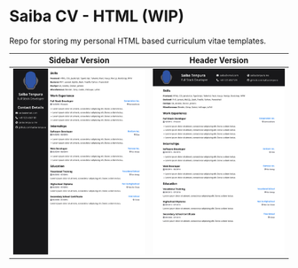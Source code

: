 # Saiba CV - HTML (WIP)

Repo for storing my personal HTML based curriculum vitae templates.

Sidebar Version | Header Version
:--------------:|:------------------:
![CV with Sidebar](https://github.com/saiba-tenpura/saiba-cv-html/blob/main/saiba-cv-sidebar.jpg?raw=true) | ![CV with Header](https://github.com/saiba-tenpura/saiba-cv-html/blob/main/saiba-cv-header.jpg?raw=true)
